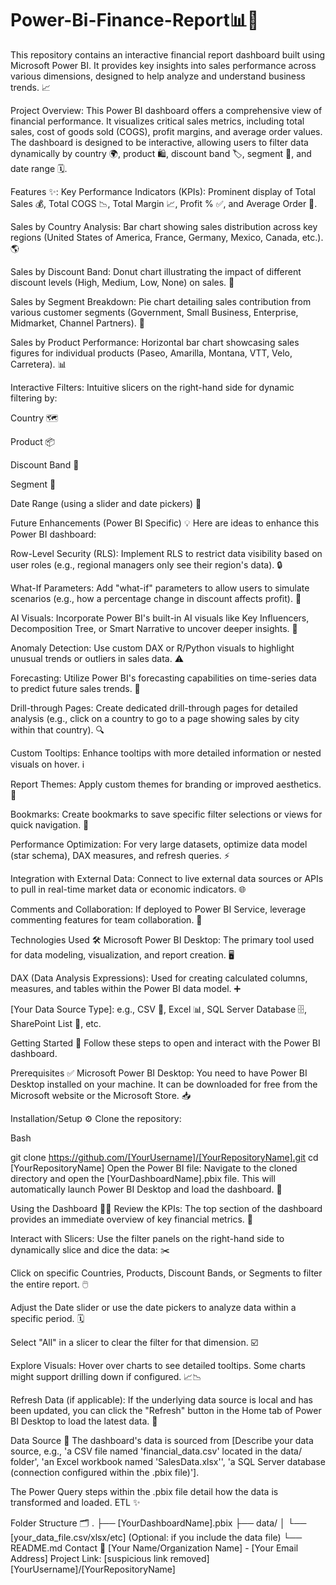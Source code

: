 # Power-Bi-Finance-Report📊💸

This repository contains an interactive financial report dashboard built using Microsoft Power BI. It provides key insights into sales performance across various dimensions, designed to help analyze and understand business trends. 📈
 
Project Overview:
This Power BI dashboard offers a comprehensive view of financial performance. It visualizes critical sales metrics, including total sales, cost of goods sold (COGS), profit margins, and average order values. The dashboard is designed to be interactive, allowing users to filter data dynamically by country 🌍, product 🛍️, discount band 🏷️, segment 👥, and date range 🗓️.

Features ✨:
Key Performance Indicators (KPIs): Prominent display of Total Sales 💰, Total COGS 📉, Total Margin 📈, Profit % ✅, and Average Order 🛒.

Sales by Country Analysis: Bar chart showing sales distribution across key regions (United States of America, France, Germany, Mexico, Canada, etc.). 🌎

Sales by Discount Band: Donut chart illustrating the impact of different discount levels (High, Medium, Low, None) on sales. 🍩

Sales by Segment Breakdown: Pie chart detailing sales contribution from various customer segments (Government, Small Business, Enterprise, Midmarket, Channel Partners). 🍰

Sales by Product Performance: Horizontal bar chart showcasing sales figures for individual products (Paseo, Amarilla, Montana, VTT, Velo, Carretera). 📊

Interactive Filters: Intuitive slicers on the right-hand side for dynamic filtering by:

Country 🗺️

Product 📦

Discount Band 💸

Segment 🤝

Date Range (using a slider and date pickers) 📅

Future Enhancements (Power BI Specific) 💡
Here are ideas to enhance this Power BI dashboard:

Row-Level Security (RLS): Implement RLS to restrict data visibility based on user roles (e.g., regional managers only see their region's data). 🔒

What-If Parameters: Add "what-if" parameters to allow users to simulate scenarios (e.g., how a percentage change in discount affects profit). 🤔

AI Visuals: Incorporate Power BI's built-in AI visuals like Key Influencers, Decomposition Tree, or Smart Narrative to uncover deeper insights. 🧠

Anomaly Detection: Use custom DAX or R/Python visuals to highlight unusual trends or outliers in sales data. ⚠️

Forecasting: Utilize Power BI's forecasting capabilities on time-series data to predict future sales trends. 🔮

Drill-through Pages: Create dedicated drill-through pages for detailed analysis (e.g., click on a country to go to a page showing sales by city within that country). 🔍

Custom Tooltips: Enhance tooltips with more detailed information or nested visuals on hover. ℹ️

Report Themes: Apply custom themes for branding or improved aesthetics. 🎨

Bookmarks: Create bookmarks to save specific filter selections or views for quick navigation. 🔖

Performance Optimization: For very large datasets, optimize data model (star schema), DAX measures, and refresh queries. ⚡

Integration with External Data: Connect to live external data sources or APIs to pull in real-time market data or economic indicators. 🌐

Comments and Collaboration: If deployed to Power BI Service, leverage commenting features for team collaboration. 💬

Technologies Used 🛠️
Microsoft Power BI Desktop: The primary tool used for data modeling, visualization, and report creation. 🖥️

DAX (Data Analysis Expressions): Used for creating calculated columns, measures, and tables within the Power BI data model. ➕

[Your Data Source Type]: e.g., CSV 📝, Excel 📊, SQL Server Database 🗄️, SharePoint List 🔗, etc.

Getting Started 🚀
Follow these steps to open and interact with the Power BI dashboard.

Prerequisites ✅
Microsoft Power BI Desktop: You need to have Power BI Desktop installed on your machine. It can be downloaded for free from the Microsoft website or the Microsoft Store. 📥

Installation/Setup ⚙️
Clone the repository:

Bash

git clone https://github.com/[YourUsername]/[YourRepositoryName].git
cd [YourRepositoryName]
Open the Power BI file:
Navigate to the cloned directory and open the [YourDashboardName].pbix file. This will automatically launch Power BI Desktop and load the dashboard. 📁

Using the Dashboard 👨‍💻
Review the KPIs: The top section of the dashboard provides an immediate overview of key financial metrics. 🎯

Interact with Slicers: Use the filter panels on the right-hand side to dynamically slice and dice the data: ✂️

Click on specific Countries, Products, Discount Bands, or Segments to filter the entire report. 🖱️

Adjust the Date slider or use the date pickers to analyze data within a specific period. 🗓️

Select "All" in a slicer to clear the filter for that dimension. ☑️

Explore Visuals: Hover over charts to see detailed tooltips. Some charts might support drilling down if configured. 📈📉

Refresh Data (if applicable): If the underlying data source is local and has been updated, you can click the "Refresh" button in the Home tab of Power BI Desktop to load the latest data. 🔄

Data Source 📂
The dashboard's data is sourced from [Describe your data source, e.g., 'a CSV file named 'financial_data.csv' located in the data/ folder', 'an Excel workbook named 'SalesData.xlsx'', 'a SQL Server database (connection configured within the .pbix file)'].

The Power Query steps within the .pbix file detail how the data is transformed and loaded.  ETL ✨

Folder Structure 🗂️
.
├── [YourDashboardName].pbix
├── data/
│   └── [your_data_file.csv/xlsx/etc] (Optional: if you include the data file)
└── README.md
Contact 📧
[Your Name/Organization Name] - [Your Email Address]
Project Link: [suspicious link removed][YourUsername]/[YourRepositoryName]
